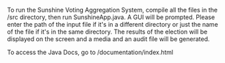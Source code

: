 To run the Sunshine Voting Aggregation System, compile all the files in the /src directory, then run SunshineApp.java.
A GUI will be prompted. Please enter the path of the input file if it's in a different directory or just the name of the file if it's in the same directory.
The results of the election will be displayed on the screen and a media and an audit file will be generated.

To access the Java Docs, go to /documentation/index.html
